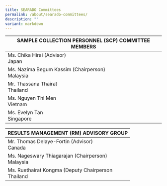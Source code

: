 ```yaml
---
title: SEARADO Committees
permalink: /about/searado-committees/
description: ""
variant: markdown
---
```

| SAMPLE COLLECTION PERSONNEL (SCP) COMMITTEE MEMBERS |
| --- |
| Ms. Chika Hirai (Advisor)<br>Japan |  
| Ms. Nazima Begum Kassim (Chairperson)<br>Malaysia |
| Mr. Thassana Thairat<br>Thailand |
| Ms. Nguyen Thi Men<br>Vietnam |
| Ms. Evelyn Tan<br>Singapore |


| RESULTS MANAGEMENT (RM) ADVISORY GROUP |
| --- |
| Mr. Thomas Delaye-Fortin (Advisor)<br>Canada |  
| Ms. Nageswary Thiagarajan (Chairperson)<br>Malaysia |
| Ms. Ruethairat Kongma (Deputy Chairperson<br>Thailand |